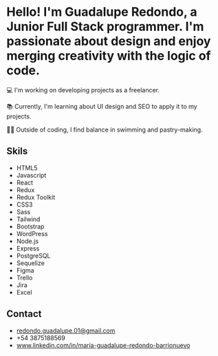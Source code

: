 # Hello! I'm Guadalupe Redondo, a Junior Full Stack programmer. I'm passionate about design and enjoy merging creativity with the logic of code.

💻  I'm working on developing projects as a freelancer.

📚 Currently, I'm learning about UI design and SEO to apply it to my projects.

🏊‍♀️ Outside of coding, I find balance in swimming and pastry-making.

## Skils

- HTML5
- Javascript
- React
- Redux
- Redux Toolkit
- CSS3
- Sass
- Tailwind
- Bootstrap
- WordPress
- Node.js
- Express
- PostgreSQL
- Sequelize
- Figma
- Trello
- Jira
- Excel

## Contact
- redondo.guadalupe.01@gmail.com
- +54 3875188569
- www.linkedin.com/in/maría-guadalupe-redondo-barrionuevo
